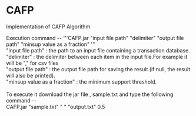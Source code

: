 # CAFP
Implementation of CAFP Algorithm

Execution command --
'''CAFP.jar "input file path" "delimiter" "output file path" "minsup value as a fraction" ''' <br>
"input file path"            : the path to an input file containing a transaction database.<br>
"delimiter"                  : the delimiter between each item in the input file.For example it will be "," for csv files<br>
"output file path"           : the output file path for saving the result (if null, the result will also be printed).<br>
"minsup value as a fraction" : the minimum support threshold.<br>
  <br>
To execute it download the jar file , sample.txt and type the following command --<br>
  CAFP.jar "sample.txt" " " "output.txt"  0.5
